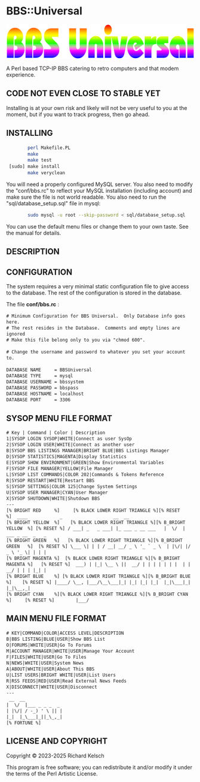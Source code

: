 # BBS::Universal

![BBS::Universal Logo](files/files/BBS_Universal.png?raw=true "BBS::Universal")

A Perl based TCP-IP BBS catering to retro computers and that modem experience.

## CODE NOT EVEN CLOSE TO STABLE YET

Installing is at your own risk and likely will not be very useful to you at the moment, but if you want to track progress, then go ahead.

## INSTALLING

```bash
        perl Makefile.PL
        make
        make test
 [sudo] make install
        make veryclean
```

You will need a properly configured MySQL server.  You also need to modify the "conf/bbs.rc" to reflect your MySQL installation (including account) and make sure the file is not world readable.  You also need to run the "sql/database_setup.sql" file in mysql:

```bash
        sudo mysql -u root --skip-password < sql/database_setup.sql
```

You can use the default menu files or change them to your own taste.  See the manual for details.

## DESCRIPTION

## CONFIGURATION

The system requires a very minimal static configuration file to give access to the database.  The rest of the configuration is stored in the database.

The file **conf/bbs.rc** :

```
# Minimum Configuration for BBS Universal.  Only Database info goes here.
# The rest resides in the Database.  Comments and empty lines are ignored
# Make this file belong only to you via "chmod 600".

# Change the username and password to whatever you set your account to.

DATABASE NAME     = BBSUniversal
DATABASE TYPE     = mysql
DATABASE USERNAME = bbssystem
DATABASE PASSWORD = bbspass
DATABASE HOSTNAME = localhost
DATABASE PORT     = 3306
```

## SYSOP MENU FILE FORMAT

```
# Key | Command | Color | Description
1|SYSOP LOGIN SYSOP|WHITE|Connect as user SysOp
2|SYSOP LOGIN USER|WHITE|Connect as another user
B|SYSOP BBS LISTINGS MANAGER|BRIGHT BLUE|BBS Listings Manager
D|SYSOP STATISTICS|MAGENTA|Display Statistics
E|SYSOP SHOW ENVIRONMENT|GREEN|Show Environmental Variables
F|SYSOP FILE MANAGER|YELLOW|File Manager
L|SYSOP LIST COMMANDS|COLOR 202|Commands & Tokens Reference
R|SYSOP RESTART|WHITE|Restart BBS
S|SYSOP SETTINGS|COLOR 125|Change System Settings
U|SYSOP USER MANAGER|CYAN|User Manager
X|SYSOP SHUTDOWN|WHITE|Shutdown BBS
---
[% BRIGHT RED     %]     [% BLACK LOWER RIGHT TRIANGLE %][% RESET                       %]  ____            _                   __  __
[% BRIGHT YELLOW  %]    [% BLACK LOWER RIGHT TRIANGLE %][% B_BRIGHT YELLOW  %] [% RESET %] / ___| _   _ ___| |_ ___ _ __ ___   |  \/  | ___ _ __  _   _
[% BRIGHT GREEN   %]   [% BLACK LOWER RIGHT TRIANGLE %][% B_BRIGHT GREEN   %]  [% RESET %] \___ \| | | / __| __/ _ \ '_ ` _ \  | |\/| |/ _ \ '_ \| | | |
[% BRIGHT MAGENTA %]  [% BLACK LOWER RIGHT TRIANGLE %][% B_BRIGHT MAGENTA %]   [% RESET %]  ___) | |_| \__ \ ||  __/ | | | | | | |  | |  __/ | | | |_| |
[% BRIGHT BLUE    %] [% BLACK LOWER RIGHT TRIANGLE %][% B_BRIGHT BLUE    %]    [% RESET %] |____/ \__, |___/\__\___|_| |_| |_| |_|  |_|\___|_| |_|\__,_|
[% BRIGHT CYAN    %][% BLACK LOWER RIGHT TRIANGLE %][% B_BRIGHT CYAN    %]     [% RESET %]        |___/
```

## MAIN MENU FILE FORMAT

```
# KEY|COMMAND|COLOR|ACCESS LEVEL|DESCRIPTION
B|BBS LISTING|BLUE|USER|Show BBS List
O|FORUMS|WHITE|USER|Go To Forums
M|ACCOUNT MANAGER|WHITE|USER|Manage Your Account
F|FILES|WHITE|USER|Go To Files
N|NEWS|WHITE|USER|System News
A|ABOUT|WHITE|USER|About This BBS
U|LIST USERS|BRIGHT WHITE|USER|List Users
R|RSS FEEDS|RED|USER|Read External News Feeds
X|DISCONNECT|WHITE|USER|Disconnect
---
 __  __
|  \/  |___ _ _ _  _
| |\/| / -_) ' \ || |
|_|  |_\___|_||_\_,_|
[% FORTUNE %]
```

## LICENSE AND COPYRIGHT

Copyright © 2023-2025 Richard Kelsch

This program is free software; you can redistribute it and/or modify it under the terms of the Perl Artistic License.

